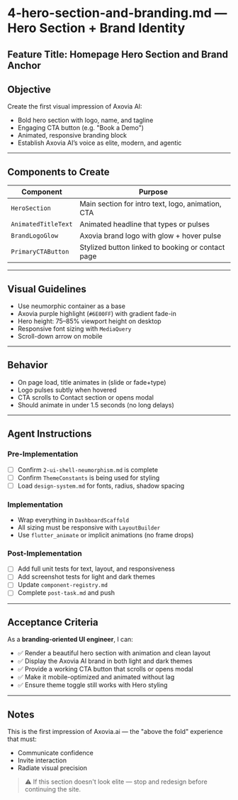 # 4-hero-section-and-branding.md — Hero Section + Brand Identity

## Feature Title: Homepage Hero Section and Brand Anchor

## Objective
Create the first visual impression of Axovia AI:
- Bold hero section with logo, name, and tagline
- Engaging CTA button (e.g. "Book a Demo")
- Animated, responsive branding block
- Establish Axovia AI’s voice as elite, modern, and agentic

---

## Components to Create

| Component | Purpose |
|-----------|---------|
| `HeroSection` | Main section for intro text, logo, animation, CTA |
| `AnimatedTitleText` | Animated headline that types or pulses |
| `BrandLogoGlow` | Axovia brand logo with glow + hover pulse |
| `PrimaryCTAButton` | Stylized button linked to booking or contact page |

---

## Visual Guidelines
- Use neumorphic container as a base
- Axovia purple highlight (`#6E00FF`) with gradient fade-in
- Hero height: 75–85% viewport height on desktop
- Responsive font sizing with `MediaQuery`
- Scroll-down arrow on mobile

---

## Behavior
- On page load, title animates in (slide or fade+type)
- Logo pulses subtly when hovered
- CTA scrolls to Contact section or opens modal
- Should animate in under 1.5 seconds (no long delays)

---

## Agent Instructions

### Pre-Implementation
- [ ] Confirm `2-ui-shell-neumorphism.md` is complete
- [ ] Confirm `ThemeConstants` is being used for styling
- [ ] Load `design-system.md` for fonts, radius, shadow spacing

### Implementation
- Wrap everything in `DashboardScaffold`
- All sizing must be responsive with `LayoutBuilder`
- Use `flutter_animate` or implicit animations (no frame drops)

### Post-Implementation
- [ ] Add full unit tests for text, layout, and responsiveness
- [ ] Add screenshot tests for light and dark themes
- [ ] Update `component-registry.md`
- [ ] Complete `post-task.md` and push

---

## Acceptance Criteria

As a **branding-oriented UI engineer**, I can:
- ✅ Render a beautiful hero section with animation and clean layout
- ✅ Display the Axovia AI brand in both light and dark themes
- ✅ Provide a working CTA button that scrolls or opens modal
- ✅ Make it mobile-optimized and animated without lag
- ✅ Ensure theme toggle still works with Hero styling

---

## Notes
This is the first impression of Axovia.ai — the "above the fold" experience that must:
- Communicate confidence
- Invite interaction
- Radiate visual precision

> ⚠️ If this section doesn't look elite — stop and redesign before continuing the site.

